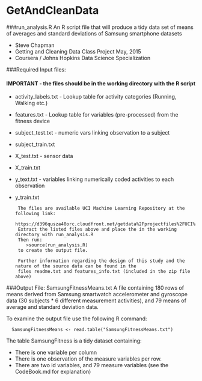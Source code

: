 # GetAndCleanData


###run_analysis.R 
An R script file that will produce a tidy data set of means of averages and standard deviations of Samsung smartphone datasets

* Steve Chapman
* Getting and Cleaning Data Class Project  May, 2015
* Coursera / Johns Hopkins Data Science Specialization

###Required Input files:
#### IMPORTANT - the files should be in the working directory with the R script 

* activity_labels.txt - Lookup table for activity categories (Running, Walking etc.)
* features.txt - Lookup table for variables (pre-processed) from the fitness device
* subject_test.txt - numeric vars linking observation to a subject
* subject_train.txt  
* X_test.txt - sensor data
* X_train.txt
* y_text.txt - variables linking numerically coded activities to each observation
* y_train.txt 
      
       The files are available UCI Machine Learning Repository at the following link:
       https://d396qusza40orc.cloudfront.net/getdata%2Fprojectfiles%2FUCI%20HAR%20Dataset.zip
       Extract the listed files above and place the in the working directory with run_analysis.R
       Then run:
          >source(run_analysis.R) 
       to create the output file.
       
       Further information regarding the design of this study and the nature of the source data can be found in the
       files readme.txt and features_info.txt (included in the zip file above)

###Output File: SamsungFitnessMeans.txt
       A file containing 180 rows of means derived from Samsung smartwatch accelerometer
       and gyroscope data (30 subjects * 6 different measurement activities), and 79
       means of average and standard deviation data.
       
To examine the output file use the following R command:

      SamsungFitnessMeans <- read.table("SamsungFitnessMeans.txt")
      
The table SamsungFitness is a tidy dataset containing:

* There is one variable per column
* There is one observation of the measure variables per row.
* There are two id variables, and 79 measure variables (see the CodeBook.md for explanation)

       


